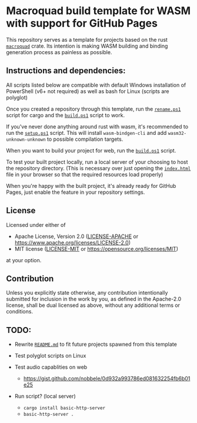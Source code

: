 # Macroquad build template for WASM with support for GitHub Pages

This repository serves as a template for projects based on the rust [`macroquad`](https://github.com/not-fl3/macroquad) crate.
Its intention is making WASM building and binding generation process as painless as possible.

## Instructions and dependencies:

All scripts listed below are compatible with default Windows installation of PowerShell (v6+ not required) as well as bash for Linux (scripts are polyglot)

Once you created a repository through this template, run the [`rename.ps1`](rename.ps1) script for cargo and the [`build.ps1`](build.ps1) script to work.

If you've never done anything around rust with wasm, it's recommended to run the [`setup.ps1`](setup.ps1) script.
This will install `wasm-bindgen-cli` and add `wasm32-unknown-unknown` to possible compilation targets.

When you want to build your project for web, run the [`build.ps1`](build.ps1) script.

To test your built project locally, run a local server of your choosing to host the repository directory.
(This is necessary over just opening the [`index.html`](index.html) file in your browser so that the required resources load properly)

When you're happy with the built project, it's already ready for GitHub Pages, just enable the feature in your repository settings.

## License

Licensed under either of

- Apache License, Version 2.0
  ([LICENSE-APACHE](LICENSE-APACHE) or https://www.apache.org/licenses/LICENSE-2.0)
- MIT license
  ([LICENSE-MIT](LICENSE-MIT) or https://opensource.org/licenses/MIT)

at your option.

## Contribution

Unless you explicitly state otherwise, any contribution intentionally submitted
for inclusion in the work by you, as defined in the Apache-2.0 license, shall be
dual licensed as above, without any additional terms or conditions.

## TODO:

- Rewrite [`README.md`](README.md) to fit future projects spawned from this template

- Test polyglot scripts on Linux

- Test audio capablities on web
  - https://gist.github.com/nobbele/0d932a993786ed081632254fb6b01e25

- Run script? (local server)
  - `cargo install basic-http-server`
  - `basic-http-server .`
